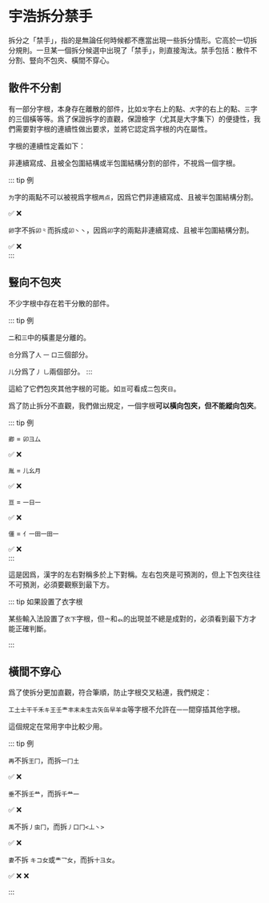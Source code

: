 
<script setup>
import Chaifen from '@/chaifen/Chaifen.vue'
import MultiChaifen from '@/chaifen/MultiChaifen.vue'
</script>

# 宇浩拆分禁手

拆分之「禁手」，指的是無論任何時候都不應當出現一些拆分情形。它高於一切拆分規則。一旦某一個拆分候選中出現了「禁手」，則直接淘汰。禁手包括：散件不分割、豎向不包夾、橫間不穿心。

## 散件不分割

有一部分字根，本身存在離散的部件，比如`戈`字右上的點、`犬`字的右上的點、`三`字的三個橫等等。爲了保證拆字的直觀，保證檢字（尤其是大字集下）的便捷性，我們需要對字根的連續性做出要求，並將它認定爲字根的内在屬性。

字根的連續性定義如下：

非連續寫成、且被全包圍結構或半包圍結構分割的部件，不視爲一個字根。

::: tip 例

`为`字的兩點不可以被視爲字根`两点`，因爲它們非連續寫成、且被半包圍結構分割。  
<div class="flex justify-left flex-wrap">
<Chaifen char='为' :parts='[1,2,1]' />
✅
<Chaifen char='为' :parts='[1,2,1]' :colors='[1,2,1]' />
❌
</div>

`卵`字不拆`卯⺀`而拆成`卯丶丶`，因爲`卯`字的兩點非連續寫成、且被半包圍結構分割。
<div class="flex justify-left flex-wrap">
<Chaifen char='卵' :parts='[2,1,1,2,1]' :colors='[1,2,1,1,3]' />
✅
<Chaifen char='卵' :parts='[2,1,1,2,1]' :colors='[1,2,1,1,2]' />
❌
</div>
:::

## 豎向不包夾

不少字根中存在若干分散的部件。

::: tip 例

`二`和`三`中的橫畫是分離的。

`合`分爲了`人` `一` `口`三個部分。

`儿`分爲了`丿` `乚`兩個部分。
:::

這給了它們包夾其他字根的可能。如`亘`可看成`二`包夾`日`。

爲了防止拆分不直觀，我們做出規定，一個字根**可以橫向包夾，但不能縱向包夾**。

::: tip 例

`卿` = `卯彐厶`
<div class="flex justify-left flex-wrap">
<Chaifen char='卿' :parts='[3,3,2,2]' :colors='[1,0,0,1]' />
✅
<Chaifen char='卿' :parts='[3,3,2,2]' :colors='[1,0,0,4]' />
❌
</div>

`胤` = `儿幺月`
<div class="flex justify-left flex-wrap">
<Chaifen char='胤' :parts='[1,3,4,1]' :colors='[1,0,0,1]' />
✅
<Chaifen char='胤' :parts='[1,3,4,1]' :colors='[1,0,0,4]' />
❌
</div>

`亘` = `一日一`
<div class="flex justify-left flex-wrap">
<Chaifen char='亘' :parts='[1,4,1]' :colors='[1,0,3]' />
✅
<Chaifen char='亘' :parts='[1,4,1]' :colors='[1,0,1]' />
❌
</div>

`僵` = `亻一田一田一`

<div class="flex justify-left flex-wrap">
<Chaifen char='僵' :parts='[2,1,5,1,5,1]' :colors='[0,2,0,4,0,6]' />
✅
<Chaifen char='僵' :parts='[2,1,5,1,5,1]' :colors='[0,2,0,2,0,2]' />
❌
</div>
:::

這是因爲，漢字的左右對稱多於上下對稱。左右包夾是可預測的，但上下包夾往往不可預測，必須要觀察到最下方。

::: tip 如果設置了衣字根

某些輸入法設置了`衣下`字根，但`亠`和`𧘇`的出現並不總是成對的，必須看到最下方才能正確判斷。

<div class="flex justify-left flex-wrap">
<Chaifen char='襄' :parts='[2,11,4]' :colors='[1,0,1]' />
<Chaifen char='衮' :parts='[2,4,4]' :colors='[1,0,1]' />
<Chaifen char='兖' :parts='[2,4,2]' :colors='[1,0,2]' />
</div>

:::

## 橫間不穿心

爲了使拆分更加直觀，符合筆順，防止字根交叉粘連，我們規定：

`工土士干千禾キ王壬龶丰末未生古矢缶早羊虫`等字根不允許在`一一`間穿插其他字根。

這個規定在常用字中比較少用。

::: tip 例

`再`不拆`王冂`，而拆`一冂土`
<div class="flex justify-left flex-wrap">
<Chaifen char='再' :parts='[1,2,3]' />
✅
<Chaifen char='再' :parts='[1,2,3]' :colors='[1,0,1]' />
❌
</div>

`垂`不拆`壬龷`，而拆`千龷一`
<div class="flex justify-left flex-wrap">
<Chaifen char='垂' :parts='[3,4,1]' :colors='[1,2,3]' />
✅
<Chaifen char='垂' :parts='[3,4,1]' :colors='[1,0,1]' />
❌
</div>

`禹`不拆`丿虫冂`，而拆`丿口冂<丄丶>`
<div class="flex justify-left flex-wrap">
<Chaifen char='禹' :parts='[1,3,2,3]' :colors='[1,2,3,4]' />
✅
<Chaifen char='禹' :parts='[1,3,2,3]' :colors='[0,1,0,1]' />
❌
</div>

`妻`不拆 `キコ女`或`龶乛女`，而拆`十彐女`。
<div class="flex justify-left flex-wrap">
<Chaifen char='妻' :parts='[1,3,1,3]' :colors='[1,2,1,3]' />
✅
<Chaifen char='妻' :parts='[1,1,1,1,1,3]' :colors='[1,0,1,0,1,3]' />
❌
<Chaifen char='妻' :parts='[1,1,3,3]' :colors='[1,0,1,3]' />
❌
</div>

:::
